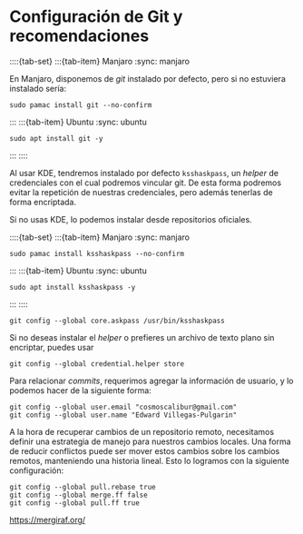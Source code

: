 # Configuración de Git y recomendaciones

::::{tab-set}
:::{tab-item} Manjaro
:sync: manjaro

En Manjaro, disponemos de *git* instalado por defecto, pero si no estuviera
instalado sería:

```{code} bash
sudo pamac install git --no-confirm
```
:::
:::{tab-item} Ubuntu
:sync: ubuntu
```{code} bash
sudo apt install git -y
```
:::
::::

Al usar KDE, tendremos instalado por defecto `ksshaskpass`, un *helper* de
credenciales con el cual podremos vincular git. De esta forma podremos evitar
la repetición de nuestras credenciales, pero además tenerlas de forma
encriptada.

Si no usas KDE, lo podemos instalar desde repositorios oficiales.

::::{tab-set}
:::{tab-item} Manjaro
:sync: manjaro
```{code} bash
sudo pamac install ksshaskpass --no-confirm
```
:::
:::{tab-item} Ubuntu
:sync: ubuntu
```{code} bash
sudo apt install ksshaskpass -y
```
:::
::::

```{code} bash
git config --global core.askpass /usr/bin/ksshaskpass
```

Si no deseas instalar el *helper* o prefieres un archivo de texto plano sin
encriptar, puedes usar

```{code} bash
git config --global credential.helper store
```

Para relacionar *commits*, requerimos agregar la información de usuario, y lo
podemos hacer de la siguiente forma:

```{code} bash
git config --global user.email "cosmoscalibur@gmail.com"
git config --global user.name "Edward Villegas-Pulgarin"
```

A la hora de recuperar cambios de un repositorio remoto, necesitamos definir
una estrategia de manejo para nuestros cambios locales. Una forma de reducir
conflictos puede ser mover estos cambios sobre los cambios remotos, manteniendo
una historia lineal. Esto lo logramos con la siguiente configuración:

```{code} bash
git config --global pull.rebase true
git config --global merge.ff false
git config --global pull.ff true
```


https://mergiraf.org/
